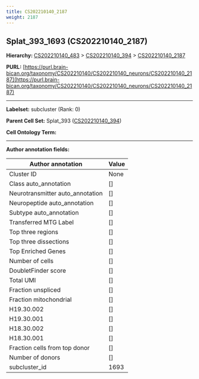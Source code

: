 ```yaml
---
title: CS202210140_2187
weight: 2187
---
```

## Splat_393_1693 (CS202210140_2187)
<b>Hierarchy: </b>
[CS202210140_483](../CS202210140_483) >
[CS202210140_394](../CS202210140_394) >
[CS202210140_2187](../CS202210140_2187)

**PURL:** [https://purl.brain-bican.org/taxonomy/CS202210140/CS202210140_neurons/CS202210140_2187](https://purl.brain-bican.org/taxonomy/CS202210140/CS202210140_neurons/CS202210140_2187)

---


**Labelset:** subcluster (Rank: 0)

**Parent Cell Set:** Splat_393 ([CS202210140_394](../CS202210140_394))



**Cell Ontology Term:** 

[MARKER GENES.]: #


---

[TRANSFERRED ANNOTATIONS.]: #


[AUTHOR ANNOTATION FIELDS.]: #


**Author annotation fields:**

| Author annotation | Value |
|-------------------|-------|
|Cluster ID|None|
|Class auto_annotation|[]|
|Neurotransmitter auto_annotation|[]|
|Neuropeptide auto_annotation|[]|
|Subtype auto_annotation|[]|
|Transferred MTG Label|[]|
|Top three regions|[]|
|Top three dissections|[]|
|Top Enriched Genes|[]|
|Number of cells|[]|
|DoubletFinder score|[]|
|Total UMI|[]|
|Fraction unspliced|[]|
|Fraction mitochondrial|[]|
|H19.30.002|[]|
|H19.30.001|[]|
|H18.30.002|[]|
|H18.30.001|[]|
|Fraction cells from top donor|[]|
|Number of donors|[]|
|subcluster_id|1693|
